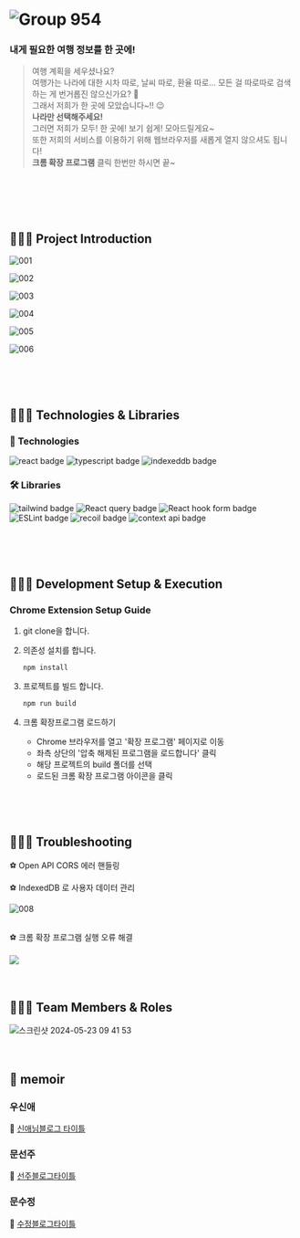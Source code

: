 # ![Group 954](https://github.com/FE-MWM/WanderGuide/assets/62421526/a1e2f8e3-d8fe-4a84-b371-591bb2f54cac)

### 내게 필요한 여행 정보를 한 곳에!

> 여행 계획을 세우셨나요?<br/>
> 여행가는 나라에 대한 시차 따로, 날씨 따로, 환율 따로… 모든 걸 따로따로 검색하는 게 번거롭진 않으신가요? 🤔<br/>
> 그래서 저희가 한 곳에 모았습니다~!! 😉<br/> **나라만 선택해주세요!** <br/>
> 그러면 저희가 모두! 한 곳에! 보기 쉽게! 모아드릴게요~<br/>
> 또한 저희의 서비스를 이용하기 위해 웹브라우저를 새롭게 열지 않으셔도 됩니다! <br/> **크롬 확장 프로그램** 클릭 한번만 하시면 끝~ <br/>

<br/> <br/> <br/><br/>

## 👩🏻‍💻 Project Introduction

![001](https://github.com/FE-MWM/WanderGuide/assets/62421526/65398c8c-c08e-4d40-baab-2bc905307523)

![002](https://github.com/FE-MWM/WanderGuide/assets/62421526/9432754a-b40a-4684-9468-9787c02bdff8)

![003](https://github.com/FE-MWM/WanderGuide/assets/62421526/4379843f-dab1-4eb9-8868-45825934acd8)

![004](https://github.com/FE-MWM/WanderGuide/assets/62421526/23ce973f-7f79-4ba0-9052-0e5eaffb88be)

![005](https://github.com/FE-MWM/WanderGuide/assets/62421526/5ccdceac-18ae-40e1-94fa-6574cf68d027)

![006](https://github.com/FE-MWM/WanderGuide/assets/62421526/bd2a0d78-8f63-4225-889d-ac04e710ec81)

<br/>
<br/>
<br/>

## 👩🏻‍💻 Technologies & Libraries

### 💪 Technologies

<img alt="react badge" src="https://img.shields.io/badge/React-61DAFB?style=for-the-badge&logo=React&logoColor=white"> <img alt="typescript badge" src="https://img.shields.io/badge/TypeScript-3178C6?style=for-the-badge&logo=TypeScript&logoColor=white#3178C6"> <img alt="indexeddb badge" src="https://img.shields.io/badge/IndexedDB-F7DF1E?style=for-the-badge&logo=IndexedDB&logoColor=white">

### 🛠️ Libraries

<img alt="tailwind badge" src="https://img.shields.io/badge/Tailwind_CSS-38B2AC?style=for-the-badge&logo=tailwind-css&logoColor=white"> <img alt="React query badge" src="https://img.shields.io/badge/-React%20Query-FF4154?style=for-the-badge&logo=react%20query&logoColor=white"> <img alt="React hook form badge" src="https://img.shields.io/badge/React%20Hook%20Form-%23EC5990.svg?style=for-the-badge&logo=reacthookform&logoColor=white"> <img alt="ESLint badge" src="https://img.shields.io/badge/ESLint-4B3263?style=for-the-badge&logo=eslint&logoColor=white"> <img alt="recoil badge" src="https://img.shields.io/badge/Recoil-3578E5?style=for-the-badge&logo=recoil&logoColor=white"> <img alt="context api badge" src="https://img.shields.io/badge/Context--Api-000000?style=for-the-badge&logo=react">

<br/>
<br/>
 <br/>

## 👩🏻‍💻 Development Setup & Execution

### Chrome Extension Setup Guide

1. git clone을 합니다.
2. 의존성 설치를 합니다.

   ```bash
   npm install

   ```

3. 프로젝트를 빌드 합니다.

   ```bash
   npm run build

   ```

4. 크롬 확장프로그램 로드하기

   - Chrome 브라우저를 열고 '확장 프로그램' 페이지로 이동
   - 좌측 상단의 '압축 해제된 프로그램을 로드합니다' 클릭
   - 해당 프로젝트의 build 폴더를 선택
   - 로드된 크롬 확장 프로그램 아이콘을 클릭

<br/>
<br/>
 <br/>
 
## 👩🏻‍💻 Troubleshooting

⚽️ Open API CORS 에러 핸들링<br/>

⚽️ IndexedDB 로 사용자 데이터 관리<br/>

![008](https://github.com/FE-MWM/WanderGuide/assets/62421526/1c43d8c2-79dc-44b5-a429-25daf3fcf6ac)

<br/>
⚽️ 크롬 확장 프로그램 실행 오류 해결<br/>
<br/>
<img src="https://github.com/FE-MWM/WanderGuide/assets/62421526/7c5bd229-2feb-4b3d-abbe-00f01b16e44a">

<br/>
<br/>
 <br/>

## 👩🏻‍💻 Team Members & Roles

![스크린샷 2024-05-23 09 41 53](https://github.com/FE-MWM/WanderGuide/assets/62421526/abd50dd3-ff8f-4c07-a77f-dd5d73f7c376)<br/>
<br/>
<br/>

## 📝 memoir

### 우신애

🙂 [신애님블로그 타이틀](https://velog.io/@wooshinae/%ED%8C%80%ED%94%84%EB%A1%9C%EC%A0%9D%ED%8A%B8-%ED%81%AC%EB%A1%AC-%ED%99%95%EC%9E%A5-%ED%94%84%EB%A1%9C%EA%B7%B8%EB%9E%A8-%EA%B0%9C%EB%B0%9C-%ED%9A%8C%EA%B3%A0)

### 문선주

🙂 [선주블로그타이틀](https://www.naver.com)

### 문수정

🙂 [수정블로그타이틀](https://www.naver.com)
